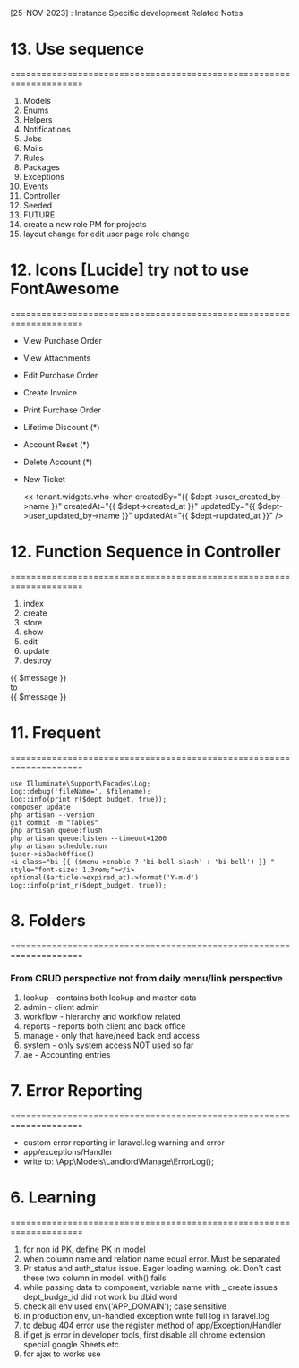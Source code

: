 [25-NOV-2023] : Instance Specific development Related Notes

# 13. Use sequence
====================================================================
1. Models
2. Enums
3. Helpers
4. Notifications
5. Jobs
6. Mails
7. Rules
8. Packages
9. Exceptions
10. Events
11. Controller
12. Seeded
13. FUTURE
1. create a new role PM for projects
2. layout change for edit user page role change


# 12. Icons [Lucide] try not to use FontAwesome
====================================================================
-	<i class="align-middle me-1" data-lucide="eye"></i> View Purchase Order
-	<i class="align-middle me-1" data-lucide="paperclip"></i> View Attachments
-	<i class="align-middle me-1" data-lucide="edit"></i> Edit Purchase Order
-	<i class="align-middle me-1" data-lucide="plus-circle"></i> Create Invoice
-	<i class="align-middle me-1" data-lucide="printer"></i> Print Purchase Order
-	<i class="align-middle me-1 text-danger" data-lucide="dollar-sign"></i> Lifetime Discount (*)
-	<i class="align-middle me-1 text-danger" data-lucide="rotate-ccw"></i> Account Reset (*)
-	<i class="align-middle me-1 text-danger" data-lucide="delete"></i> Delete Account (*)
-	<i class="fas fa-plus"></i> New Ticket



	<x-tenant.widgets.who-when
		createdBy="{{ $dept->user_created_by->name }}"
		createdAt="{{ $dept->created_at }}"
		updatedBy="{{ $dept->user_updated_by->name }}"
		updatedAt="{{ $dept->updated_at }}"
	/>


# 12. Function Sequence in Controller
====================================================================
1. index
2. create
3. store
4. show
5. edit
6. update
6. destroy

<div class="text-danger text-xs">{{ $message }}</div>
to
<div class="small text-danger">{{ $message }}</div>

# 11. Frequent
====================================================================
~~~
use Illuminate\Support\Facades\Log;
Log::debug('fileName='. $filename);
Log::info(print_r($dept_budget, true));
composer update
php artisan --version
git commit -m "Tables"
php artisan queue:flush
php artisan queue:listen --timeout=1200
php artisan schedule:run
$user->isBackOffice()
<i class="bi {{ ($menu->enable ? 'bi-bell-slash' : 'bi-bell') }} " style="font-size: 1.3rem;"></i>
optional($article->expired_at)->format('Y-m-d')
Log::info(print_r($dept_budget, true));
~~~


# 8. Folders
====================================================================
### From CRUD perspective not from daily menu/link perspective
1. lookup	- contains both lookup and master data
2. admin	- client admin
3. workflow	- hierarchy and workflow related
4. reports	- reports both client and back office
5. manage	- only that have/need back end access
6. system	- only system access NOT used so far
7. ae		- Accounting entries


# 7. Error Reporting
====================================================================
- custom error reporting in laravel.log warning and error
- app/exceptions/Handler
- write to: \App\Models\Landlord\Manage\ErrorLog();


# 6. Learning
====================================================================
1. for non id PK, define PK in model
2. when column name and relation name equal error. Must be separated
3. Pr status and auth_status issue. Eager loading warning. ok. Don't cast these two column in model. with() fails
4. while passing data to component, variable name with _ create issues dept_budge_id did not work bu dbid word
4. check all env used env('APP_DOMAIN'); case sensitive
5. in production env, un-handled exception write full log in laravel.log
6. to debug 404 error use the register method of app/Exception/Handler
7. if get js error in developer tools, first disable all chrome extension special google Sheets etc
8. for ajax to works use <script type="module"> not <script type="text/javascript">
9. sweetalert2 confirmation on form post account/generate.blade.php
10. use config('app.url') or config('app.domain'). Not env(APP_DOMAIN) and env(APP_URL) . Remember APP_DOMAIN is added by iqbal in app.php. Ref: \resources\views\vendor\mail\text
11. use trait to add a custoem function to all Model like App\Trait\CreatedUpdateBy
12. The relationship is Tenant hasMany Domain. https://tenancyforlaravel.com/docs/v3/tenant-identification/
13. Aliases is in app.php like 'UserRoleEnum'	=> App\Enum\UserRoleEnum::class,

# 5. Set Environment
====================================================================
~~~
.env =>  APP_DOMAIN=anypo.net # Custom
app.php => 'domain' => env('APP_DOMAIN', 'localhost'),
Log::debug("app.names= ".config('app.name') );
Log::debug("app.domain= ".config('app.domain') );
Log::debug("app.url= ".config('app.url') );
D:\laravel\anypo\config/akk.php
~~~

# 4. Authorization, CRUD and Homepage
====================================================================
- ref: laravel-CRUD.txt
- https://laracasts.com/discuss/channels/laravel/make-my-root-login-page
- Route::get('/', [App\Http\Controllers\Auth\LoginController::class, 'showLoginForm'])->name('/login');

# 3. Route
====================================================================
~~~
Route::post('password/email', [
	'as' => 'laravel.password.email',
	'uses' => 'App\Http\Controllers\Auth\ForgotPasswordController@sendResetLinkEmail'
]);

Route::get('password/reset', [
	'as' => 'laravel.password.request',
	'uses' => 'App\Http\Controllers\Auth\ForgotPasswordController@showLinkRequestForm'
]);
~~~

# 2. Generate dummy chart data screenshot
====================================================================
- TestController => run()
- //ChartData::budget();
- //ChartData::deptBudget();
- //ChartData::project();
- ChartData::supplier();
- echo "Done";
- exit;

# 1. Interface and layout
====================================================================
 - table
		appstack4\docs\ecommerce-orders.html
		<table id="datatables-orders" class="table w-100">

# 1. Setup->config
====================================================================
- $_landlord_setup -> _config

